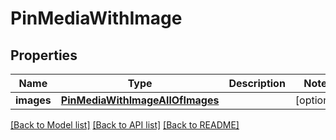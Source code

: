 # PinMediaWithImage

## Properties
Name | Type | Description | Notes
------------ | ------------- | ------------- | -------------
**images** | [**PinMediaWithImageAllOfImages**](PinMediaWithImageAllOfImages.md) |  | [optional] 

[[Back to Model list]](../README.md#documentation-for-models) [[Back to API list]](../README.md#documentation-for-api-endpoints) [[Back to README]](../README.md)


